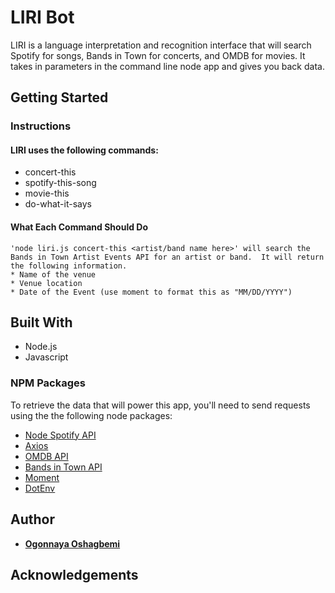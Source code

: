 # LIRI Bot

LIRI is a language interpretation and recognition interface that will search Spotify for songs, Bands in Town for concerts, and OMDB for movies. It takes in parameters in the command line node app and gives you back data.

## Getting Started

### Instructions

#### LIRI uses the following commands:

- concert-this
- spotify-this-song
- movie-this
- do-what-it-says

#### What Each Command Should Do

```
'node liri.js concert-this <artist/band name here>' will search the Bands in Town Artist Events API for an artist or band.  It will return the following information.
* Name of the venue
* Venue location
* Date of the Event (use moment to format this as "MM/DD/YYYY")
```

## Built With

- Node.js
- Javascript

### NPM Packages

To retrieve the data that will power this app, you'll need to send requests using the the following node packages:

- [Node Spotify API](https://www.npmjs.com/package/node-spotify-api)
- [Axios](https://www.npmjs.com/package/axios)
- [OMDB API](http://www.omdbapi.com)
- [Bands in Town API](http://www.artists.bandsintown.com/bandsintown-api)
- [Moment](https://www.npmjs.com/package/moment)
- [DotEnv](https://www.npmjs.com/package/dotenv)

## Author

- **[Ogonnaya Oshagbemi](https://github.com/PurpleBooth)**

## Acknowledgements
